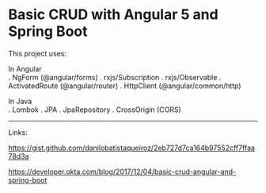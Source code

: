 # Basic CRUD with Angular 5 and Spring Boot

This project uses:  

In Angular  
. NgForm (@angular/forms)
. rxjs/Subscription
. rxjs/Observable
. ActivatedRoute (@angular/router)
. HttpClient (@angular/common/http)

In Java  
. Lombok
. JPA
. JpaRepository
. CrossOrigin (CORS)


___

Links:

https://gist.github.com/danilobatistaqueiroz/2eb727d7ca164b97552cff7ffaa78d3a

https://developer.okta.com/blog/2017/12/04/basic-crud-angular-and-spring-boot

